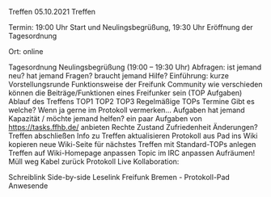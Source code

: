 Treffen 05.10.2021
Treffen

Termin: 19:00 Uhr Start und Neulingsbegrüßung, 19:30 Uhr Eröffnung der Tagesordnung

Ort: online

Tagesordnung
Neulingsbegrüßung (19:00 – 19:30 Uhr)
Abfragen:
ist jemand neu?
hat jemand Fragen?
braucht jemand Hilfe?
Einführung:
kurze Vorstellungsrunde
Funktionsweise der Freifunk Community
wie verschieden können die Beiträge/Funktionen eines Freifunker sein (TOP Aufgaben)
Ablauf des Treffens
TOP1
TOP2
TOP3
Regelmäßige TOPs
Termine
Gibt es welche? Wenn ja gerne im Protokoll vermerken…
Aufgaben
hat jemand Kapazität / möchte jemand helfen?
ein paar Aufgaben von https://tasks.ffhb.de/ anbieten
Rechte
Zustand
Zufriedenheit
Änderungen?
Treffen abschließen
Info zu Treffen aktualisieren
Protokoll aus Pad ins Wiki kopieren
neue Wiki-Seite für nächstes Treffen mit Standard-TOPs anlegen
Treffen auf Wiki-Homepage anpassen
Topic im IRC anpassen
Aufräumen!
Müll weg
Kabel zurück
Protokoll
Live Kollaboration:

Schreiblink
Side-by-side
Leselink
Freifunk Bremen - Protokoll-Pad
Anwesende
